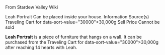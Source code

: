 From Stardew Valley Wiki

Leah Portrait Can be placed inside your house. Information Source(s) Traveling Cart for data-sort-value="30000"&gt;30,000g Sell Price Cannot be sold

**Leah Portrait** is a piece of furniture that hangs on a wall. It can be purchased from the Traveling Cart for data-sort-value="30000"&gt;30,000g after reaching 14 hearts with Leah.